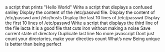 a script that prints "Hello World"
Write a script that displays a confused smiley
Display the content of the /etc/passwd file.
Display the content of /etc/passwd and /etc/hosts
Display the last 10 lines of /etc/passwd
Display the first 10 lines of /etc/passwd
Write a script that displays the third line of the file iacta
It is a good file that cuts iron without making a noise
Save current state of directory
Duplicate last line
No more javascript
Dont just count your directories, make your directies count
What’s new
Being unique is better than being perfect
